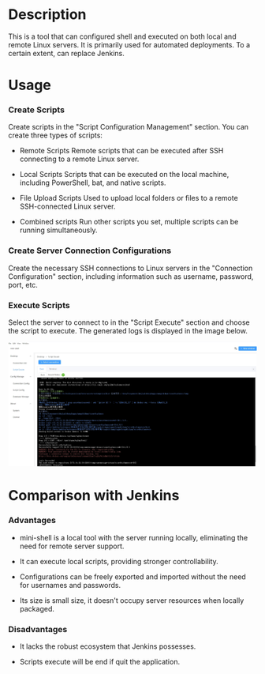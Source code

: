 # Description
This is a tool that can configured shell and executed on both local and remote Linux servers. It is primarily used for automated deployments. To a certain extent, can replace Jenkins.

# Usage
### Create Scripts
Create scripts in the "Script Configuration Management" section. You can create three types of scripts:


- Remote Scripts
Remote scripts that can be executed after SSH connecting to a remote Linux server.

- Local Scripts
Scripts that can be executed on the local machine, including PowerShell, bat, and native scripts.

- File Upload Scripts
Used to upload local folders or files to a remote SSH-connected Linux server.

- Combined scripts
Run other scripts you set, multiple scripts can be running simultaneously.

### Create Server Connection Configurations
Create the necessary SSH connections to Linux servers in the "Connection Configuration" section, including information such as username, password, port, etc.

### Execute Scripts
Select the server to connect to in the "Script Execute" section and choose the script to execute.
The generated logs is displayed in the image below.

![basic usage](./img/execute.png)
# Comparison with Jenkins
### Advantages
- mini-shell is a local tool with the server running locally, eliminating the need for remote server support.

- It can execute local scripts, providing stronger controllability.

- Configurations can be freely exported and imported without the need for usernames and passwords.

- Its size is small size, it doesn't occupy server resources when locally packaged.

### Disadvantages
- It lacks the robust ecosystem that Jenkins possesses.

- Scripts execute will be end if quit the application.
